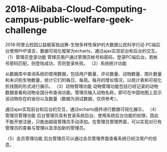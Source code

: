 # 2018-Alibaba-Cloud-Computing-campus-public-welfare-geek-challenge
  2018·阿里云校园公益极客挑战赛-生物多样性保护的大数据公民科学行动 
PC端后台使用PHP语言，数据可视化框架为echarts，通过ajax实现前台和后台的交互。
（1）管理员登录功能
管理员用户通过管理员帐号和密码，登录PC端后台。若帐号密码匹配，则登陆成功，否则登录失败。
（2）系统统计功能

从数据库中查询系统的使用数据，包括用户数量、评论数量、动物数量、图片数量和未识别生物数量，统计它们的每日、每周。每月的增长情况，以统计表和可视化折线图的形式进行展示。
（3）动物管理功能
动物管理功能包括已经记录的动物数据查看和动物全国分布查询功能。管理员输入动物名称，即可在中国地图上显示该动物存在的省份以及数量（数据为测试数据，仅供参考）。

通过ajax实现前台和后台的交互，通过echarts插件进行数据可视化展示。
（4）管理员管理功能
后台管理员具有登录系统后台、使用系统后台功能的权限，因此不能开放注册，只能由超级管理员手动添加。在管理员管理界面，可以实现对已有管理员的查看与管理以及添加新的管理员。

（5）会员管理功能
后台管理员可以通过会员管理界面查看系统已经注用户的信息。
